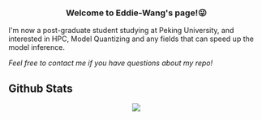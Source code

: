 ### <div align="center">Welcome to Eddie-Wang's page!😜</div>  
  

I'm now a post-graduate student studying at Peking University, and interested in HPC, Model Quantizing and any fields that can speed up the model inference.   
  

*Feel free to contact me if you have questions about my repo!*  
  

## Github Stats  
<div align="center"><img src="https://github-readme-stats.vercel.app/api?username=Eddie-Wang1120&show_icons=true&count_private=true&hide_border=true" align="center" /></div>  
